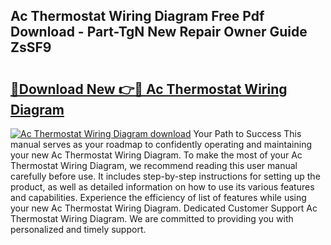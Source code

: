 ## Ac Thermostat Wiring Diagram Free Pdf Download - Part-TgN New Repair Owner Guide ZsSF9

# <h2><a href="http://dflxe2t.blite.top/?on=Ac+Thermostat+Wiring+Diagram">🔗Download New 👉🔴 Ac Thermostat Wiring Diagram</a></h2>

[![Ac Thermostat Wiring Diagram download](https://i.imgur.com/lujVjoI.png)](http://dflxe2t.blite.top/?on=Ac+Thermostat+Wiring+Diagram)
Your Path to Success This manual serves as your roadmap to confidently operating and maintaining your new Ac Thermostat Wiring Diagram. To make the most of your Ac Thermostat Wiring Diagram, we recommend reading this user manual carefully before use. It includes step-by-step instructions for setting up the product, as well as detailed information on how to use its various features and capabilities. Experience the efficiency of list of features while using your new Ac Thermostat Wiring Diagram. Dedicated Customer Support Ac Thermostat Wiring Diagram. We are committed to providing you with personalized and timely support.
